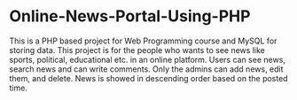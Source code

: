 # Online-News-Portal-Using-PHP
This is a PHP based project for Web Programming course and MySQL for storing data. This project is for the people who wants to see news like sports, political, educational etc. in an online platform. Users can see news, search news and can write comments. Only the admins can add news, edit them, and delete. News is showed in descending order based on the posted time.
